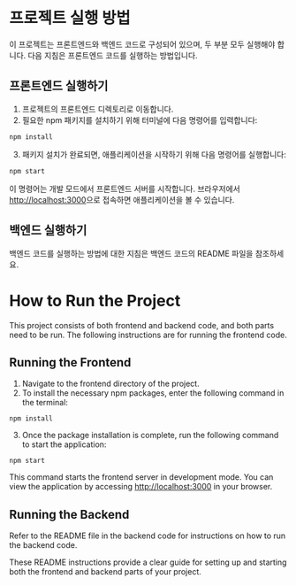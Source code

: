
# 프로젝트 실행 방법

이 프로젝트는 프론트엔드와 백엔드 코드로 구성되어 있으며, 두 부분 모두 실행해야 합니다. 다음 지침은 프론트엔드 코드를 실행하는 방법입니다. 

## 프론트엔드 실행하기

1. 프로젝트의 프론트엔드 디렉토리로 이동합니다.
2. 필요한 npm 패키지를 설치하기 위해 터미널에 다음 명령어를 입력합니다:

```npm install```
   

3. 패키지 설치가 완료되면, 애플리케이션을 시작하기 위해 다음 명령어를 실행합니다:

```npm start```

이 명령어는 개발 모드에서 프론트엔드 서버를 시작합니다. 브라우저에서 [http://localhost:3000](http://localhost:3000)으로 접속하면 애플리케이션을 볼 수 있습니다.

## 백엔드 실행하기

백엔드 코드를 실행하는 방법에 대한 지침은 백엔드 코드의 README 파일을 참조하세요.





# How to Run the Project

This project consists of both frontend and backend code, and both parts need to be run. The following instructions are for running the frontend code.

## Running the Frontend

1. Navigate to the frontend directory of the project.
2. To install the necessary npm packages, enter the following command in the terminal:

```npm install```

3. Once the package installation is complete, run the following command to start the application:

```npm start```

This command starts the frontend server in development mode. You can view the application by accessing [http://localhost:3000](http://localhost:3000) in your browser.

## Running the Backend

Refer to the README file in the backend code for instructions on how to run the backend code.

These README instructions provide a clear guide for setting up and starting both the frontend and backend parts of your project.